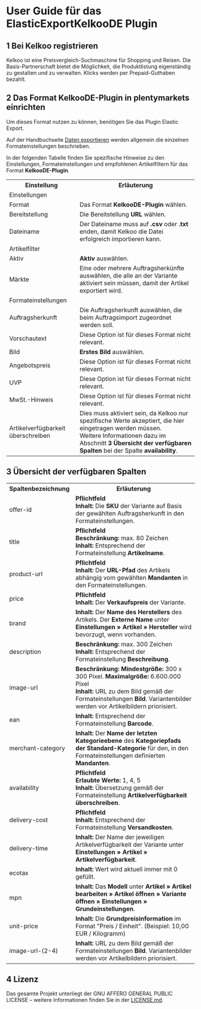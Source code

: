 
# User Guide für das ElasticExportKelkooDE Plugin

<div class="container-toc"></div>

## 1 Bei Kelkoo registrieren

Kelkoo ist eine Preisvergleich-Suchmaschine für Shopping und Reisen. Die Basis-Partnerschaft bietet die Möglichkeit, die Produktlistung eigenständig zu gestalten und zu verwalten. Klicks werden per Prepaid-Guthaben bezahlt.

## 2 Das Format KelkooDE-Plugin in plentymarkets einrichten

Um dieses Format nutzen zu können, benötigen Sie das Plugin Elastic Export.

Auf der Handbuchseite [Daten exportieren](https://www.plentymarkets.eu/handbuch/datenaustausch/daten-exportieren/#4) werden allgemein die einzelnen Formateinstellungen beschrieben.

In der folgenden Tabelle finden Sie spezifische Hinweise zu den Einstellungen, Formateinstellungen und empfohlenen Artikelfiltern für das Format **KelkooDE-Plugin**. 

<table>
    <tr>
        <th>
            Einstellung
        </th>
        <th>
            Erläuterung
        </th>
    </tr>
    <tr>
        <td class="th" colspan="2">
            Einstellungen
        </td>
    </tr>
    <tr>
        <td>
            Format
        </td>
        <td>
            Das Format <b>KelkooDE-Plugin</b> wählen.
        </td>        
    </tr>
    <tr>
        <td>
            Bereitstellung
        </td>
        <td>
            Die Bereitstellung <b>URL</b> wählen.
        </td>        
    </tr>
    <tr>
        <td>
            Dateiname
        </td>
        <td>
            Der Dateiname muss auf <b>.csv</b> oder <b>.txt</b> enden, damit Kelkoo die Datei erfolgreich importieren kann.
        </td>        
    </tr>
    <tr>
        <td class="th" colspan="2">
            Artikelfilter
        </td>
    </tr>
    <tr>
        <td>
            Aktiv
        </td>
        <td>
            <b>Aktiv</b> auswählen.
        </td>        
    </tr>
    <tr>
        <td>
            Märkte
        </td>
        <td>
            Eine oder mehrere Auftragsherkünfte auswählen, die alle an der Variante aktiviert sein müssen, damit der Artikel exportiert wird.
        </td>        
    </tr>
    <tr>
        <td class="th" colspan="2">
            Formateinstellungen
        </td>
    </tr>
    <tr>
        <td>
            Auftragsherkunft
        </td>
        <td>
            Die Auftragsherkunft auswählen, die beim Auftragsimport zugeordnet werden soll.
        </td>        
    </tr>
    <tr>
        <td>
            Vorschautext
        </td>
        <td>
            Diese Option ist für dieses Format nicht relevant.
        </td>        
    </tr>
    <tr>
        <td>
            Bild
        </td>
        <td>
            <b>Erstes Bild</b> auswählen.
        </td>        
    </tr>
    <tr>
        <td>
            Angebotspreis
        </td>
        <td>
            Diese Option ist für dieses Format nicht relevant.
        </td>        
    </tr>
    <tr>
        <td>
            UVP
        </td>
        <td>
            Diese Option ist für dieses Format nicht relevant.
        </td>        
    </tr>
    <tr>
        <td>
            MwSt.-Hinweis
        </td>
        <td>
            Diese Option ist für dieses Format nicht relevant.
        </td>        
    </tr>
    <tr>
        <td>
            Artikelverfügbarkeit überschreiben
        </td>
        <td>
            Dies muss aktiviert sein, da Kelkoo nur spezifische Werte akzeptiert, die hier eingetragen werden müssen.<br> 
            Weitere Informationen dazu im Abschnitt <b>3 Übersicht der verfügbaren Spalten</b> bei der Spalte <b>availability</b>.
        </td>        
    </tr>
</table>


## 3 Übersicht der verfügbaren Spalten

<table>
    <tr>
        <th>
            Spaltenbezeichnung
        </th>
        <th>
            Erläuterung
        </th>
    </tr>
    <tr>
        <td>
            offer-id
        </td>
        <td>
            <b>Pflichtfeld</b><br>
            <b>Inhalt:</b> Die <b>SKU</b> der Variante auf Basis der gewählten Auftragsherkunft in den Formateinstellungen.
        </td>        
    </tr>
    <tr>
        <td>
            title
        </td>
        <td>
            <b>Pflichtfeld</b><br>
            <b>Beschränkung:</b> max. 80 Zeichen<br>
            <b>Inhalt:</b> Entsprechend der Formateinstellung <b>Artikelname</b>.
        </td>        
    </tr>
    <tr>
        <td>
            product-url
        </td>
        <td>
            <b>Pflichtfeld</b><br>
            <b>Inhalt:</b> Der <b>URL-Pfad</b> des Artikels abhängig vom gewählten <b>Mandanten</b> in den Formateinstellungen.
        </td>        
    </tr>
    <tr>
        <td>
            price
        </td>
        <td>
            <b>Pflichtfeld</b><br>
            <b>Inhalt:</b> Der <b>Verkaufspreis</b> der Variante.
        </td>        
    </tr>
    <tr>
        <td>
            brand
        </td>
        <td>
            <b>Inhalt:</b> Der <b>Name des Herstellers</b> des Artikels. Der <b>Externe Name</b> unter <b>Einstellungen » Artikel » Hersteller</b> wird bevorzugt, wenn vorhanden.
        </td>        
    </tr>
    <tr>
        <td>
            description
        </td>
        <td>
            <b>Beschränkung:</b> max. 300 Zeichen<br>
            <b>Inhalt:</b> Entsprechend der Formateinstellung <b>Beschreibung</b>.
        </td>        
    </tr>
    <tr>
        <td>
            image-url
        </td>
        <td>
            <b>Beschränkung:</b> <b>Mindestgröße:</b> 300 x 300 Pixel. <b>Maximalgröße:</b> 6.600.000 Pixel<br>
            <b>Inhalt:</b> URL zu dem Bild gemäß der Formateinstellungen <b>Bild</b>. Variantenbilder werden vor Artikelbildern priorisiert.
        </td>        
    </tr>
    <tr>
        <td>
            ean
        </td>
        <td>
            <b>Inhalt:</b> Entsprechend der Formateinstellung <b>Barcode</b>.
        </td>        
    </tr>
    <tr>
        <td>
            merchant-category
        </td>
        <td>
            <b>Inhalt:</b> Der <b>Name der letzten Kategorieebene</b> des <b>Kategoriepfads der Standard-Kategorie</b> für den, in den Formateinstellungen definierten <b>Mandanten</b>.
        </td>        
    </tr>
    <tr>
        <td>
            availability
        </td>
        <td>
            <b>Pflichtfeld</b><br>
            <b>Erlaubte Werte:</b> 1, 4, 5<br>
            <b>Inhalt:</b> Übersetzung gemäß der Formateinstellung <b>Artikelverfügbarkeit überschreiben</b>.
        </td>        
    </tr>
    <tr>
        <td>
            delivery-cost
        </td>
        <td>
            <b>Pflichtfeld</b><br>
            <b>Inhalt:</b> Entsprechend der Formateinstellung <b>Versandkosten</b>.
        </td>        
    </tr>
    <tr>
        <td>
            delivery-time
        </td>
        <td>
            <b>Inhalt:</b> Der Name der jeweiligen Artikelverfügbarkeit der Variante unter <b>Einstellungen » Artikel » Artikelverfügbarkeit</b>.
        </td>        
    </tr>
    <tr>
        <td>
            ecotax
        </td>
        <td>
            <b>Inhalt:</b> Wert wird aktuell immer mit 0 gefüllt.
        </td>        
    </tr>
    <tr>
        <td>
            mpn
        </td>
        <td>
            <b>Inhalt:</b> Das <b>Modell</b> unter <b>Artikel » Artikel bearbeiten » Artikel öffnen » Variante öffnen » Einstellungen » Grundeinstellungen</b>.
        </td>        
    </tr>
    <tr>
        <td>
            unit-price
        </td>
        <td>
            <b>Inhalt:</b> Die <b>Grundpreisinformation</b> im Format "Preis / Einheit". (Beispiel: 10,00 EUR / Kilogramm)
        </td>        
    </tr>
    <tr>
        <td>
            image-url-(2-4)
        </td>
        <td>
           <b>Inhalt:</b> URL zu dem Bild gemäß der Formateinstellungen <b>Bild</b>. Variantenbilder werden vor Artikelbildern priorisiert.
        </td>        
    </tr>
</table>


## 4 Lizenz

Das gesamte Projekt unterliegt der GNU AFFERO GENERAL PUBLIC LICENSE – weitere Informationen finden Sie in der [LICENSE.md](https://github.com/plentymarkets/plugin-elastic-export-twenga-com/blob/master/LICENSE.md).
